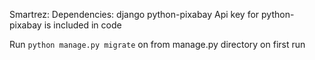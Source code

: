 Smartrez:
Dependencies:
 django
 python-pixabay
Api key for python-pixabay is included in code

Run `python manage.py migrate` on from manage.py directory on first run
